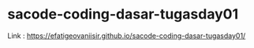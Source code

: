 # sacode-coding-dasar-tugasday01

Link : https://efatigeovaniisir.github.io/sacode-coding-dasar-tugasday01/

